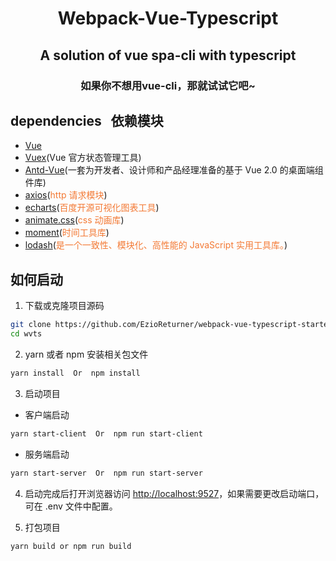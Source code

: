 <h1 align="center">Webpack-Vue-Typescript</h1>

<h2 align="center">
   A solution of vue spa-cli with typescript
</h2>

<h3 align="center">如果你不想用vue-cli，那就试试它吧~</h3>

## dependencies &nbsp; 依赖模块

- [Vue](https://cn.vuejs.org/)
- [Vuex](https://vuex.vuejs.org/zh/)(Vue 官方状态管理工具)
- [Antd-Vue](https://vue.ant.design/)(一套为开发者、设计师和产品经理准备的基于 Vue 2.0 的桌面端组件库)
- [axios](https://github.com/mzabriskie/axios)(<span style="color: rgb(243,121,52);">http 请求模块</span>)
- [echarts](https://github.com/apache/incubator-echarts)(<span style="color: rgb(243,121,52);">百度开源可视化图表工具</span>)
- [animate.css](http://daneden.me/animate)(<span style="color: rgb(243,121,52);">css 动画库</span>)
- [moment](http://momentjs.cn/)(<span style="color: rgb(243,121,52);">时间工具库</span>)
- [lodash](https://www.lodashjs.com/)(<span style="color: rgb(243,121,52);">是一个一致性、模块化、高性能的 JavaScript 实用工具库。</span>)

## 如何启动

1. 下载或克隆项目源码

```bash
git clone https://github.com/EzioReturner/webpack-vue-typescript-starter.git wvts
cd wvts
```

2. yarn 或者 npm 安装相关包文件

```bash
yarn install  Or  npm install
```

3. 启动项目

- 客户端启动

```bash
yarn start-client  Or  npm run start-client
```

- 服务端启动

```bash
yarn start-server  Or  npm run start-server
```

4. 启动完成后打开浏览器访问 [http://localhost:9527](http://localhost:9527)，如果需要更改启动端口，可在 .env 文件中配置。

5. 打包项目

```bash
yarn build or npm run build
```
